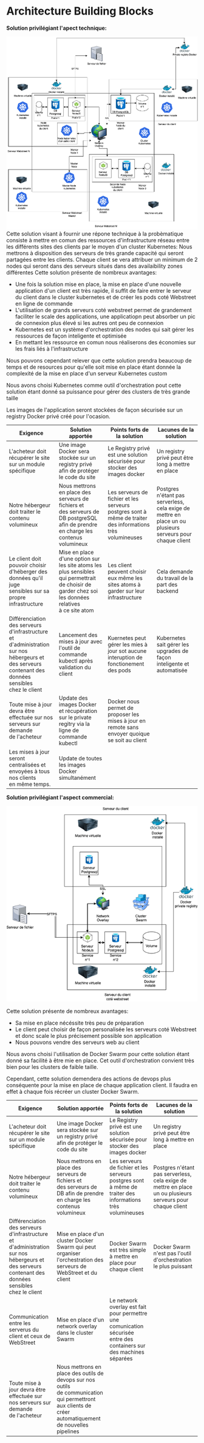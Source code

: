 # Architecture Building Blocks
**Solution privilégiant l'apect technique:**

![Shéma récapitulatif de la solution privilégiant l'apect technique](../../../Images/diagrammeSolutionTechniqueWebstreet.png "Shéma récapitulatif de la solution privilégiant l'apect technique")
Cette solution visant à fournir une répone technique à la probèmatique consiste à mettre en comun des ressources d'infrastructure réseau entre les différents sites des clients par le moyen d'un cluster Kubernetes:
Nous mettrons à disposition des serveurs de très grande capacité qui seront partagées entre les clients. Chaque client se vera attribuer un minimum de 2 nodes qui seront dans des serveurs situés dans des availaibility zones différentes
Cette solution présente de nombreux avantages:
- Une fois la solution mise en place, la mise en place d'une nouvelle application d'un client est très rapide, il suffit de faire entrer le serveur du client dans le cluster kubernetes et de créer les pods coté Webstreet en ligne de commande
- L'utilisation de grands serveurs coté webstreet permet de grandement faciliter le scale des applications, une applicatiopn peut absorber un pic de connexion plus élevé si les autres ont peu de connexion
- Kubernetes est un système d'orchestration des nodes qui sait gérer les ressources de façon inteligente et  optimisée
- En mettant les ressource en comun nous réaliserons des économies sur les frais liés à l'infrastructure

Nous pouvons cependant relever que cette solution prendra beaucoup de temps et de resources pour qu'elle soit mise en place étant donnée la complexité de la mise en place d'un serveur Kubernetes custom

Nous avons choisi Kubernetes comme outil d'orchestration pout cette solution étant donné sa puissance pour gérer des clusters de très grande taille

Les images de l'application seront stockées de façon sécurisée sur un registry Docker privé créé pour l'ocasion.

| Exigence                                                                                                                                                  | Solution apportée                                                                                                                                              | Points forts de la solution | Lacunes de la solution |
|-----------------------------------------------------------------------------------------------------------------------------------------------------------|----------------------------------------------------------------------------------------------------------------------------------------------------------------|-----------------------------|------------------------|
| L'acheteur doit récupérer le site sur un module spécifique                                                                                                | Une image Docker sera stockée sur un registry privé<br>afin de protéger le code du site                                                                        |Le Registry privé est une solution sécurisée pour stocker des images docker|Un registry privé peut être long à mettre en place|
| Notre hébergeur doit traiter le contenu volumineux                                                                                                        | Nous mettrons en place des serveurs de fichiers et<br>des serveurs de DB postgreSQL afin de prendre en charge les contenus<br>volumineux                                  |Les serveurs de fichier et les serveurs postgres sont à même de traiter des informations très volumineuses  |Postgres n'étant pas serverless, cela exige de mettre en place un ou plusieurs serveurs pour chaque client     |
| Le client doit pouvoir choisir d'héberger des données qu'il juge <br>sensibles sur sa propre infrastructure                                               | Mise en place d'une option sur les site atoms les plus sensibles<br>qui permettrait de choisir de garder chez soi les données relatives<br>à ce site atom      |Les client peuvent choisir eux même les sites atoms à garder sur leur infrastructure    |Cela demande du travail de la part des backend|
| Différenciation des serveurs d'infrastructure et d'administration<br>sur nos hébergeurs et des serveurs contenant des données sensibles<br>chez le client | Lancement des mises à jour avec l'outil de commande kubectl après validation du client |Kuernetes peut gérer les mies à jour sot aucune interuption de fonctionement des pods|Kubernetes sait gérer les upgrades de façon inteligente et automatisée                        |
| Toute mise à jour devra être effectuée sur nos serveurs sur demande<br>de l'acheteur                                                                      | Update des images Docker et récupération sur le private regitry via la ligne de commande kubectl |Docker nous permet de proposer les mises à jour en remote sans envoyer quoique se soit au client                             |                        |
| Les mises à jour seront centralisées et envoyées à tous nos clients <br>en même temps.                                                                    | Update de toutes les images Docker simultanément                                                                                                                                                               |                             |                        |

**Solution privilégiant l'aspect commercial:**

![Shéma récapitulatif de la solution privilégiant l'apect commercial](../../../Images/diagrammeSolutionCommerciale.png "Shéma récapitulatif de la solution privilégiant l'apect commercial")

Cette solution présente de nombreux avantages:
- Sa mise en place nécéssite très peu de préparation
- Le client peut choisir de façon personalisée les serveurs coté Webstreet et donc scale le plus précisement possible son application
- Nous pouvons vendre des serveurs web au client

Nous avons choisi l'utilisation de Docker Swarm pour cette solution étant donné sa facilité à être mie en place. Cet outil d'orchestration convient très bien pour les clusters de faible taille.

Cependant, cette solution demendera des actions de devops plus conséquente pour la mise en place de chaque application client. Il faudra en effet à chaque fois récréer un cluster Docker Swarm.

| Exigence                                                                                                                                                  | Solution apportée                                                                                                                                              | Points forts de la solution | Lacunes de la solution |
|-----------------------------------------------------------------------------------------------------------------------------------------------------------|----------------------------------------------------------------------------------------------------------------------------------------------------------------|-----------------------------|------------------------|
| L'acheteur doit récupérer le site sur un module spécifique                                                                                                | Une image Docker sera stockée sur un registry privé<br>afin de protéger le code du site                                                                        |Le Registry privé est une solution sécurisée pour stocker des images docker|Un registry privé peut être long à mettre en place|
| Notre hébergeur doit traiter le contenu volumineux                                                                                                        | Nous mettrons en place des serveurs de fichiers et<br>des serveurs de DB afin de prendre en charge les contenus<br>volumineux                                   |Les serveurs de fichier et les serveurs postgres sont à même de traiter des informations très volumineuses  |Postgres n'étant pas serverless, cela exige de mettre en place un ou plusieurs serveurs pour chaque client     |
| Différenciation des serveurs d'infrastructure et d'administration<br>sur nos hébergeurs et des serveurs contenant des données sensibles<br>chez le client | Mise en place d'un cluster Docker Swarm qui peut organiser l'orchestration des serveurs de WebStreet et du client  |Docker Swarm est très simple à mettre en place pour chaque client  |Docker Swarm n'est pas l'outil d'orchestration le plus puissant |
| Communication entre les serverus du client et ceux de WebStreet | Mise en place d'un network overlay dans le cluster Swarm  |Le network overlay est fait pour permettre une comunication sécurisée entre des containers sur des machines séparées | |
| Toute mise à jour devra être effectuée sur nos serveurs sur demande<br>de l'acheteur                                                                      | Nous mettrons en place des outils de devops sur nos outils<br>de communication qui permettront aux clients de créer <br>automatiquement de nouvelles pipelines |                             |                        |
